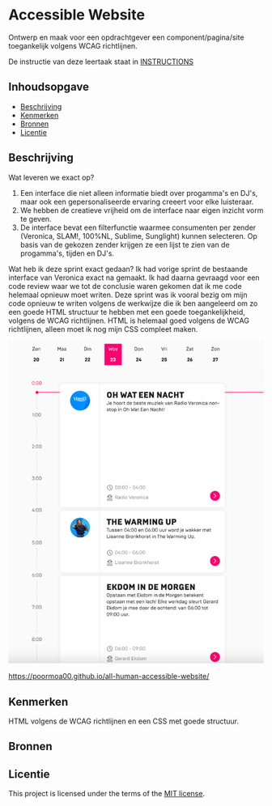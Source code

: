 # Accessible Website

Ontwerp en maak voor een opdrachtgever een component/pagina/site toegankelijk volgens WCAG richtlijnen.

De instructie van deze leertaak staat in [INSTRUCTIONS](https://github.com/fdnd-task/all-human-accessible-website/blob/main/docs/INSTRUCTIONS.md)

## Inhoudsopgave

  * [Beschrijving](#beschrijving)
  * [Kenmerken](#kenmerken)
  * [Bronnen](#bronnen)
  * [Licentie](#licentie)

## Beschrijving
<!-- In de Beschrijving staat hoe je project er uit ziet, hoe het werkt en wat je er mee kan. -->
Wat leveren we exact op? 
1. Een interface die niet alleen informatie biedt over progamma's en DJ's, maar ook een gepersonaliseerde ervaring creeert voor elke luisteraar.
2. We hebben de creatieve vrijheid om de interface naar eigen inzicht vorm te geven. 
3. De interface bevat een filterfunctie waarmee consumenten per zender (Veronica, SLAM!, 100%NL, Sublime, Sunglight) kunnen selecteren. Op basis van de gekozen zender krijgen ze een lijst te zien van de progamma's, tijden en DJ's.  

Wat heb ik deze sprint exact gedaan? Ik had vorige sprint de bestaande interface van Veronica exact na gemaakt. Ik had daarna gevraagd voor een code review waar we tot de conclusie waren gekomen dat ik me code helemaal opnieuw moet writen. Deze sprint was ik vooral bezig om mijn code opnieuw te writen volgens de werkwijze die ik ben aangeleerd om zo een goede HTML structuur te hebben met een goede toegankelijkheid, volgens de WCAG richtlijnen. HTML is helemaal goed volgens de WCAG richtlijnen, alleen moet ik nog mijn CSS compleet maken. 

![alt text](image.png)

<!-- Voeg een mooie poster visual toe 📸 -->
<!-- Voeg een link toe naar Github Pages 🌐-->
https://poormoa00.github.io/all-human-accessible-website/
## Kenmerken
<!-- Bij Kenmerken staat welke technieken zijn gebruikt en hoe. Wat is de HTML structuur? Wat zijn de belangrijkste dingen in CSS? Wat is er met Javascript gedaan en hoe? Misschien heb je een framwork of library gebruikt? -->
HTML volgens de WCAG richtlijnen en een CSS met goede structuur. 

## Bronnen

## Licentie
This project is licensed under the terms of the [MIT license](./LICENSE).
